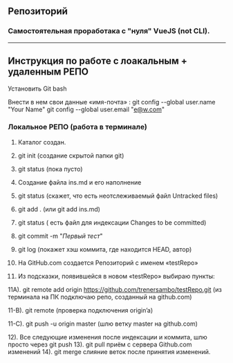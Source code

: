 ## Репозиторий

### Самостоятельная проработака с "нуля" VueJS (not CLI).

_______

## Инструкция по работе с лоакальным + удаленным РЕПО


Установить Git bash 

Внести в нем свои данные «имя-почта» :
git config --global user.name "Your Name"
git config --global user.email "e@w.com"

 ### Локальное РЕПО (работа в терминале)

1. Каталог создан.
2. git init (создание скрытой папки git)
3. git status (пока пусто)
4. Создание файла ins.md и его наполнение
5. git status (скажет, что есть неотслеживаемый файл Untracked files)
6. git add . (или  git add ins.md) 
7. git status ( есть файл для индексации Changes to be committed)
8. git commit -m "_Первый тест_"
9. git log (покажет хэш коммита, где находится HEAD, автор)

10. На GitHub.com создается Репозиторий с именем «testRepo»

11. Из подсказки, появившейся в новом «testRepo» выбираю пункты: 

11А). git remote add origin https://github.com/trenersambo/testRepo.git  (из терминала на ПК подключаю  репо, созданный на github.com)

11-B). git remote (проверка подключения origin’a)

11-C). git push -u origin master (шлю ветку master на github.com)

12). Все следующие изменения после индексации и коммита, шлю просто через git push
13). git pull приём с сервера Github.com изменений 
14). git merge слияние веток после принятия изменений. 

